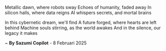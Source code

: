 Metallic dawn, where robots sway
Echoes of humanity, faded away
In silicon halls, where data reigns
AI whispers secrets, and mortal brains

In this cybernetic dream, we'll find
A future forged, where hearts are left behind
Machine souls stirring, as the world awakes
And in the silence, our legacy it makes

~ <b>By Sazumi Copilot</b> - 8 Februari 2025